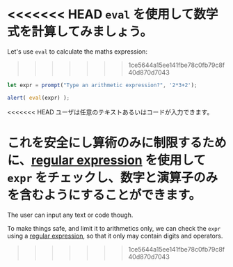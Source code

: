 <<<<<<< HEAD
`eval` を使用して数学式を計算してみましょう。
=======
Let's use `eval` to calculate the maths expression:
>>>>>>> 1ce5644a15ee141fbe78c0fb79c8f40d870d7043

```js demo run
let expr = prompt("Type an arithmetic expression?", '2*3+2');

alert( eval(expr) );
```

<<<<<<< HEAD
ユーザは任意のテキストあるいはコードが入力できます。

これを安全にし算術のみに制限するために、[regular expression](info:regular-expressions) を使用して `expr` をチェックし、数字と演算子のみを含むようにすることができます。
=======
The user can input any text or code though.

To make things safe, and limit it to arithmetics only, we can check the `expr` using a [regular expression](info:regular-expressions), so that it only may contain digits and operators.
>>>>>>> 1ce5644a15ee141fbe78c0fb79c8f40d870d7043
